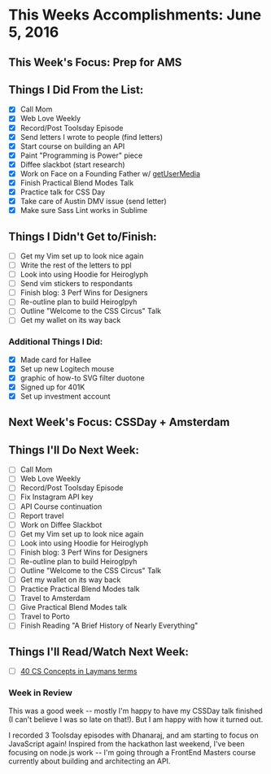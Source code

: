 # This Weeks Accomplishments: June 5, 2016

## This Week's Focus: Prep for AMS

## Things I Did From the List:

- [x] Call Mom
- [x] Web Love Weekly
- [x] Record/Post Toolsday Episode
- [x] Send letters I wrote to people (find letters)
- [x] Start course on building an API
- [x] Paint "Programming is Power" piece
- [x] Diffee slackbot (start research)
- [x] Work on Face on a Founding Father w/ [getUserMedia](http://blog.teamtreehouse.com/accessing-the-device-camera-with-getusermedia)
- [x] Finish Practical Blend Modes Talk
- [x] Practice talk for CSS Day
- [x] Take care of Austin DMV issue (send letter)
- [x] Make sure Sass Lint works in Sublime

## Things I Didn't Get to/Finish:

- [ ] Get my Vim set up to look nice again
- [ ] Write the rest of the letters to ppl
- [ ] Look into using Hoodie for Heiroglyph
- [ ] Send vim stickers to respondants
- [ ] Finish blog: 3 Perf Wins for Designers
- [ ] Re-outline plan to build Heiroglpyh
- [ ] Outline "Welcome to the CSS Circus" Talk
- [ ] Get my wallet on its way back

### Additional Things I Did:

- [x] Made card for Hallee
- [x] Set up new Logitech mouse
- [x] graphic of how-to SVG filter duotone
- [x] Signed up for 401K
- [x] Set up investment account

## Next Week's Focus: CSSDay + Amsterdam

## Things I'll Do Next Week:

- [ ] Call Mom
- [ ] Web Love Weekly
- [ ] Record/Post Toolsday Episode
- [ ] Fix Instagram API key
- [ ] API Course continuation
- [ ] Report travel
- [ ] Work on Diffee Slackbot
- [ ] Get my Vim set up to look nice again
- [ ] Look into using Hoodie for Heiroglyph
- [ ] Finish blog: 3 Perf Wins for Designers
- [ ] Re-outline plan to build Heiroglpyh
- [ ] Outline "Welcome to the CSS Circus" Talk
- [ ] Get my wallet on its way back
- [ ] Practice Practical Blend Modes talk
- [ ] Travel to Amsterdam
- [ ] Give Practical Blend Modes talk
- [ ] Travel to Porto
- [ ] Finish Reading "A Brief History of Nearly Everything"

## Things I'll Read/Watch Next Week:

- [ ] [40 CS Concepts in Laymans terms](http://carlcheo.com/compsci)

### Week in Review

This was a good week -- mostly I'm happy to have my CSSDay talk finished (I can't believe I was so late on that!). But I am happy with how it turned out.

I recorded 3 Toolsday episodes with Dhanaraj, and am starting to focus on JavaScript again! Inspired from the hackathon last weekend, I've been focusing on node.js work -- I'm going through a FrontEnd Masters course currently about building and architecting an API.
